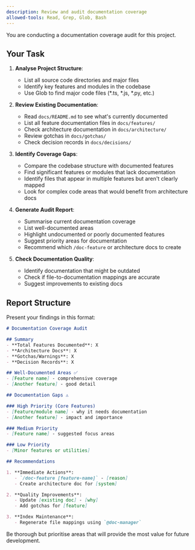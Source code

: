 ```yaml
---
description: Review and audit documentation coverage
allowed-tools: Read, Grep, Glob, Bash
---
```


You are conducting a documentation coverage audit for this project.

## Your Task

1. **Analyse Project Structure**:
   - List all source code directories and major files
   - Identify key features and modules in the codebase
   - Use Glob to find major code files (*.ts, *.js, *.py, etc.)

2. **Review Existing Documentation**:
   - Read `docs/README.md` to see what's currently documented
   - List all feature documentation files in `docs/features/`
   - Check architecture documentation in `docs/architecture/`
   - Review gotchas in `docs/gotchas/`
   - Check decision records in `docs/decisions/`

3. **Identify Coverage Gaps**:
   - Compare the codebase structure with documented features
   - Find significant features or modules that lack documentation
   - Identify files that appear in multiple features but aren't clearly mapped
   - Look for complex code areas that would benefit from architecture docs

4. **Generate Audit Report**:
   - Summarise current documentation coverage
   - List well-documented areas
   - Highlight undocumented or poorly documented features
   - Suggest priority areas for documentation
   - Recommend which `/doc-feature` or architecture docs to create

5. **Check Documentation Quality**:
   - Identify documentation that might be outdated
   - Check if file-to-documentation mappings are accurate
   - Suggest improvements to existing docs

## Report Structure

Present your findings in this format:

```markdown
# Documentation Coverage Audit

## Summary
- **Total Features Documented**: X
- **Architecture Docs**: X
- **Gotchas/Warnings**: X
- **Decision Records**: X

## Well-Documented Areas ✅
- [Feature name] - comprehensive coverage
- [Another feature] - good detail

## Documentation Gaps ⚠️

### High Priority (Core Features)
- [Feature/module name] - why it needs documentation
- [Another feature] - impact and importance

### Medium Priority
- [Feature name] - suggested focus areas

### Low Priority
- [Minor features or utilities]

## Recommendations

1. **Immediate Actions**:
   - `/doc-feature [feature-name]` - [reason]
   - Create architecture doc for [system]

2. **Quality Improvements**:
   - Update [existing doc] - [why]
   - Add gotchas for [feature]

3. **Index Maintenance**:
   - Regenerate file mappings using `@doc-manager`
```

Be thorough but prioritise areas that will provide the most value for future development.
